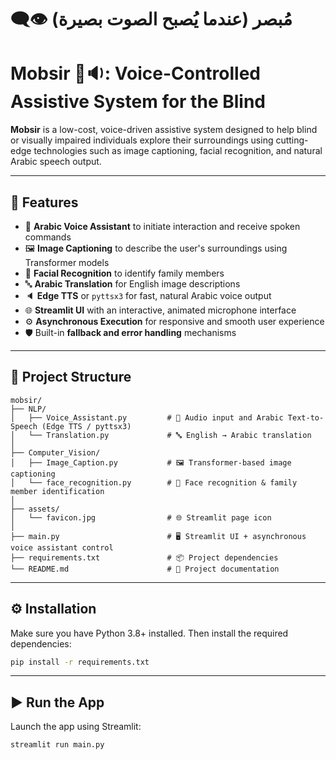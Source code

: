 # 👁️‍🗨️ مُبصر  (عندما يُصبح الصوت بصيرة)

# **Mobsir 👀🔉: Voice-Controlled Assistive System for the Blind**

**Mobsir** is a low-cost, voice-driven assistive system designed to help blind or visually impaired individuals explore their surroundings using cutting-edge technologies such as image captioning, facial recognition, and natural Arabic speech output.

---

## 🚀 Features

* 🎤 **Arabic Voice Assistant** to initiate interaction and receive spoken commands
* 🖼️ **Image Captioning** to describe the user's surroundings using Transformer models
* 👤 **Facial Recognition** to identify family members
* 🔤 **Arabic Translation** for English image descriptions
* 🔈 **Edge TTS** or `pyttsx3` for fast, natural Arabic voice output
* 🌐 **Streamlit UI** with an interactive, animated microphone interface
* ⚙️ **Asynchronous Execution** for responsive and smooth user experience
* 🛡️ Built-in **fallback and error handling** mechanisms

---

## 📁 Project Structure

```
mobsir/
├── NLP/
│   ├── Voice_Assistant.py         # 🎤 Audio input and Arabic Text-to-Speech (Edge TTS / pyttsx3)
│   └── Translation.py             # 🔤 English → Arabic translation
│
├── Computer_Vision/
│   ├── Image_Caption.py           # 🖼️ Transformer-based image captioning
│   └── face_recognition.py        # 👤 Face recognition & family member identification
│
├── assets/
│   └── favicon.jpg                # 🌐 Streamlit page icon
│
├── main.py                        # 🖥️ Streamlit UI + asynchronous voice assistant control
├── requirements.txt               # 📦 Project dependencies
└── README.md                      # 📄 Project documentation
```

---

## ⚙️ Installation

Make sure you have Python 3.8+ installed. Then install the required dependencies:

```bash
pip install -r requirements.txt
```

---

## ▶️ Run the App

Launch the app using Streamlit:

```bash
streamlit run main.py
```

